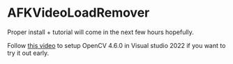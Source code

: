 # AFKVideoLoadRemover
Proper install + tutorial will come in the next few hours hopefully.

Follow [this video](https://youtu.be/trXs2r6xSnI) to setup OpenCV 4.6.0 in Visual studio 2022 if you want to try it out early.
